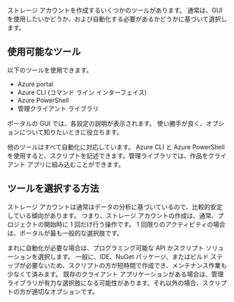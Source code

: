 ストレージ アカウントを作成するいくつかのツールがあります。 通常は、GUI を使用したいかどうか、および自動化する必要があるかどうかに基づいて選択します。

## <a name="available-tools"></a>使用可能なツール

以下のツールを使用できます。

- Azure portal
- Azure CLI (コマンド ライン インターフェイス)
- Azure PowerShell
- 管理クライアント ライブラリ

ポータルの GUI では、各設定の説明が表示されます。 使い勝手が良く、オプションについて知りたいときに役立ちます。

他のツールはすべて自動化に対応しています。 Azure CLI と Azure PowerShell を使用すると、スクリプトを記述できます。管理ライブラリでは、作品をクライアント アプリに組み込むことができます。

## <a name="how-to-choose-a-tool"></a>ツールを選択する方法

ストレージ アカウントは通常はデータの分析に基づいているので、比較的安定している傾向があります。 つまり、ストレージ アカウントの作成は、通常、プロジェクトの開始時に 1 回だけ行う操作です。 1 回限りのアクティビティの場合は、ポータルが最も一般的な選択肢です。

まれに自動化が必要な場合は、プログラミング可能な API かスクリプト ソリューションを選択します。 一般に、IDE、NuGet パッケージ、またはビルド ステップが必要ないため、スクリプトの方が短時間で作成でき、メンテナンス作業も少なくて済みます。 既存のクライアント アプリケーションがある場合は、管理ライブラリが有力な選択肢になる可能性があります。それ以外の場合、スクリプトの方が適切なオプションです。